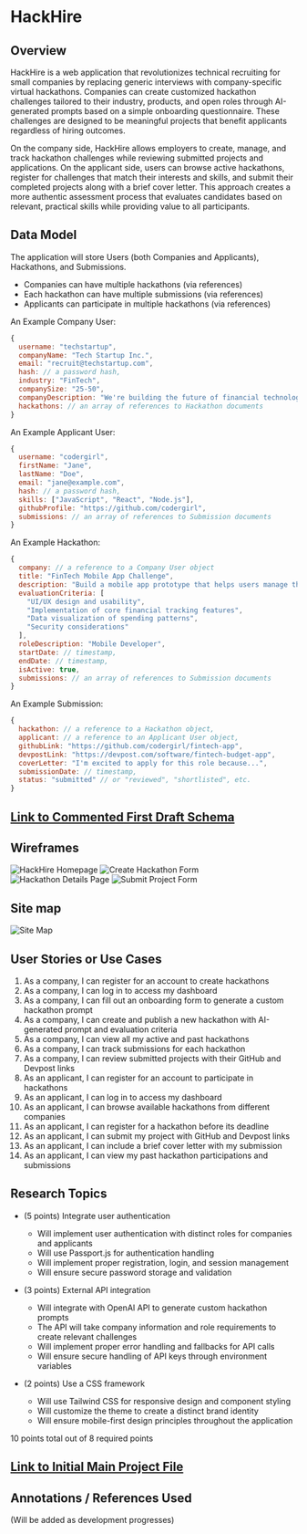 # HackHire

## Overview

HackHire is a web application that revolutionizes technical recruiting for small companies by replacing generic interviews with company-specific virtual hackathons. Companies can create customized hackathon challenges tailored to their industry, products, and open roles through AI-generated prompts based on a simple onboarding questionnaire. These challenges are designed to be meaningful projects that benefit applicants regardless of hiring outcomes.

On the company side, HackHire allows employers to create, manage, and track hackathon challenges while reviewing submitted projects and applications. On the applicant side, users can browse active hackathons, register for challenges that match their interests and skills, and submit their completed projects along with a brief cover letter. This approach creates a more authentic assessment process that evaluates candidates based on relevant, practical skills while providing value to all participants.

## Data Model

The application will store Users (both Companies and Applicants), Hackathons, and Submissions.

* Companies can have multiple hackathons (via references)
* Each hackathon can have multiple submissions (via references)
* Applicants can participate in multiple hackathons (via references)

An Example Company User:

```javascript
{
  username: "techstartup",
  companyName: "Tech Startup Inc.",
  email: "recruit@techstartup.com",
  hash: // a password hash,
  industry: "FinTech",
  companySize: "25-50",
  companyDescription: "We're building the future of financial technology...",
  hackathons: // an array of references to Hackathon documents
}
```

An Example Applicant User:

```javascript
{
  username: "codergirl",
  firstName: "Jane",
  lastName: "Doe",
  email: "jane@example.com",
  hash: // a password hash,
  skills: ["JavaScript", "React", "Node.js"],
  githubProfile: "https://github.com/codergirl",
  submissions: // an array of references to Submission documents
}
```

An Example Hackathon:

```javascript
{
  company: // a reference to a Company User object
  title: "FinTech Mobile App Challenge",
  description: "Build a mobile app prototype that helps users manage their personal finances...",
  evaluationCriteria: [
    "UI/UX design and usability",
    "Implementation of core financial tracking features",
    "Data visualization of spending patterns",
    "Security considerations"
  ],
  roleDescription: "Mobile Developer",
  startDate: // timestamp,
  endDate: // timestamp,
  isActive: true,
  submissions: // an array of references to Submission documents
}
```

An Example Submission:

```javascript
{
  hackathon: // a reference to a Hackathon object,
  applicant: // a reference to an Applicant User object,
  githubLink: "https://github.com/codergirl/fintech-app",
  devpostLink: "https://devpost.com/software/fintech-budget-app",
  coverLetter: "I'm excited to apply for this role because...",
  submissionDate: // timestamp,
  status: "submitted" // or "reviewed", "shortlisted", etc.
}
```

## [Link to Commented First Draft Schema](db.mjs) 

## Wireframes

![HackHire Homepage](documentation/hackhire-homepage.png)
![Create Hackathon Form](documentation/create-hackathon.png)
![Hackathon Details Page](documentation/hackathon-details.png)
![Submit Project Form](documentation/submit-project-form.png)

## Site map

![Site Map](documentation/site-map.png)

## User Stories or Use Cases

1. As a company, I can register for an account to create hackathons
2. As a company, I can log in to access my dashboard
3. As a company, I can fill out an onboarding form to generate a custom hackathon prompt
4. As a company, I can create and publish a new hackathon with AI-generated prompt and evaluation criteria
5. As a company, I can view all my active and past hackathons
6. As a company, I can track submissions for each hackathon
7. As a company, I can review submitted projects with their GitHub and Devpost links
8. As an applicant, I can register for an account to participate in hackathons
9. As an applicant, I can log in to access my dashboard
10. As an applicant, I can browse available hackathons from different companies
11. As an applicant, I can register for a hackathon before its deadline
12. As an applicant, I can submit my project with GitHub and Devpost links
13. As an applicant, I can include a brief cover letter with my submission
14. As an applicant, I can view my past hackathon participations and submissions

## Research Topics

* (5 points) Integrate user authentication
  * Will implement user authentication with distinct roles for companies and applicants
  * Will use Passport.js for authentication handling
  * Will implement proper registration, login, and session management
  * Will ensure secure password storage and validation

* (3 points) External API integration
  * Will integrate with OpenAI API to generate custom hackathon prompts
  * The API will take company information and role requirements to create relevant challenges
  * Will implement proper error handling and fallbacks for API calls
  * Will ensure secure handling of API keys through environment variables

* (2 points) Use a CSS framework
  * Will use Tailwind CSS for responsive design and component styling
  * Will customize the theme to create a distinct brand identity
  * Will ensure mobile-first design principles throughout the application

10 points total out of 8 required points

## [Link to Initial Main Project File](app.mjs) 

## Annotations / References Used

(Will be added as development progresses)